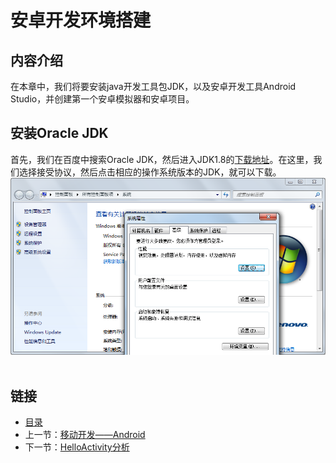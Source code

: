 # 安卓开发环境搭建

## 内容介绍
在本章中，我们将要安装java开发工具包JDK，以及安卓开发工具Android Studio，并创建第一个安卓模拟器和安卓项目。

## 安装Oracle JDK
首先，我们在百度中搜索Oracle JDK，然后进入JDK1.8的[下载地址](http://www.oracle.com/technetwork/java/javase/downloads/jdk8-downloads-2133151.html)。在这里，我们选择接受协议，然后点击相应的操作系统版本的JDK，就可以下载。
![](./imgs/3.1/3.1-1.png?raw=true)<br><br>

## 链接
- [目录](directory.md)  
- 上一节：[移动开发——Android](3.0.md)  
- 下一节：[HelloActivity分析](3.2.md)
